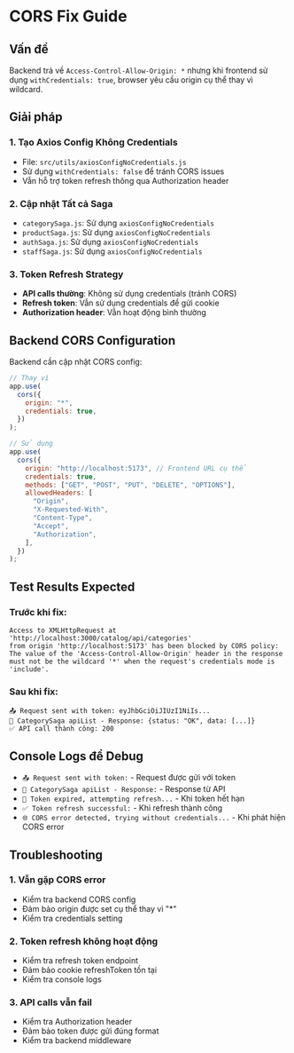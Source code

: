 # CORS Fix Guide

## Vấn đề

Backend trả về `Access-Control-Allow-Origin: *` nhưng khi frontend sử dụng `withCredentials: true`, browser yêu cầu origin cụ thể thay vì wildcard.

## Giải pháp

### 1. Tạo Axios Config Không Credentials

- File: `src/utils/axiosConfigNoCredentials.js`
- Sử dụng `withCredentials: false` để tránh CORS issues
- Vẫn hỗ trợ token refresh thông qua Authorization header

### 2. Cập nhật Tất cả Saga

- `categorySaga.js`: Sử dụng `axiosConfigNoCredentials`
- `productSaga.js`: Sử dụng `axiosConfigNoCredentials`
- `authSaga.js`: Sử dụng `axiosConfigNoCredentials`
- `staffSaga.js`: Sử dụng `axiosConfigNoCredentials`

### 3. Token Refresh Strategy

- **API calls thường**: Không sử dụng credentials (tránh CORS)
- **Refresh token**: Vẫn sử dụng credentials để gửi cookie
- **Authorization header**: Vẫn hoạt động bình thường

## Backend CORS Configuration

Backend cần cập nhật CORS config:

```javascript
// Thay vì
app.use(
  cors({
    origin: "*",
    credentials: true,
  })
);

// Sử dụng
app.use(
  cors({
    origin: "http://localhost:5173", // Frontend URL cụ thể
    credentials: true,
    methods: ["GET", "POST", "PUT", "DELETE", "OPTIONS"],
    allowedHeaders: [
      "Origin",
      "X-Requested-With",
      "Content-Type",
      "Accept",
      "Authorization",
    ],
  })
);
```

## Test Results Expected

### Trước khi fix:

```
Access to XMLHttpRequest at 'http://localhost:3000/catalog/api/categories'
from origin 'http://localhost:5173' has been blocked by CORS policy:
The value of the 'Access-Control-Allow-Origin' header in the response
must not be the wildcard '*' when the request's credentials mode is 'include'.
```

### Sau khi fix:

```
📤 Request sent with token: eyJhbGciOiJIUzI1NiIs...
📡 CategorySaga apiList - Response: {status: "OK", data: [...]}
✅ API call thành công: 200
```

## Console Logs để Debug

- `📤 Request sent with token:` - Request được gửi với token
- `📡 CategorySaga apiList - Response:` - Response từ API
- `🔄 Token expired, attempting refresh...` - Khi token hết hạn
- `✅ Token refresh successful:` - Khi refresh thành công
- `🌐 CORS error detected, trying without credentials...` - Khi phát hiện CORS error

## Troubleshooting

### 1. Vẫn gặp CORS error

- Kiểm tra backend CORS config
- Đảm bảo origin được set cụ thể thay vì "\*"
- Kiểm tra credentials setting

### 2. Token refresh không hoạt động

- Kiểm tra refresh token endpoint
- Đảm bảo cookie refreshToken tồn tại
- Kiểm tra console logs

### 3. API calls vẫn fail

- Kiểm tra Authorization header
- Đảm bảo token được gửi đúng format
- Kiểm tra backend middleware





